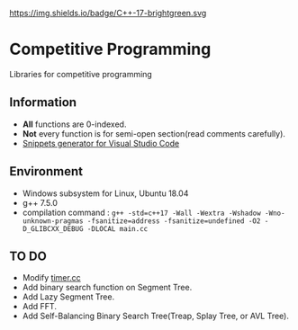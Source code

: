 https://img.shields.io/badge/C++-17-brightgreen.svg

# Competitive Programming

Libraries for competitive programming

## Information

- **All** functions are 0-indexed.  
- **Not** every function is for semi-open section(read comments carefully). 
- [Snippets generator for Visual Studio Code](https://github.com/kyomukyomupurin/snippets_generator)  

## Environment

- Windows subsystem for Linux, Ubuntu 18.04  
- g++ 7.5.0  
- compilation command :  ```g++ -std=c++17 -Wall -Wextra -Wshadow -Wno-unknown-pragmas -fsanitize=address -fsanitize=undefined -O2 -D_GLIBCXX_DEBUG -DLOCAL main.cc```

## TO DO

- Modify [timer.cc](https://github.com/kyomukyomupurin/competitive_programming/blob/master/src/etc/timer.cc)  
- Add binary search function on Segment Tree.  
- Add Lazy Segment Tree.  
- Add FFT.    
- Add Self-Balancing Binary Search Tree(Treap, Splay Tree, or AVL Tree).   

